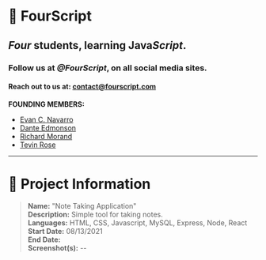 # :yellow_heart: FourScript
## *Four* students, learning Java*Script*.
### Follow us at ***@FourScript***, on all social media sites.
#### Reach out to us at: contact@fourscript.com

**FOUNDING MEMBERS:**
- [Evan C. Navarro](https://www.linkedin.com/in/evancnavarro/)
- [Dante Edmonson](https://www.linkedin.com/in/dante-edmonson-38823518a/)
- [Richard Morand](https://www.linkedin.com/in/richard-m-7a5235208/)
- [Tevin Rose](https://www.linkedin.com/in/tevinrose/)

<hr>

# :speech_balloon: Project Information
> **Name:** "Note Taking Application"  
> **Description:** Simple tool for taking notes.  
> **Languages:** HTML, CSS, Javascript, MySQL, Express, Node, React  
> **Start Date:** 08/13/2021  
> **End Date:**  
> **Screenshot(s):** --  
